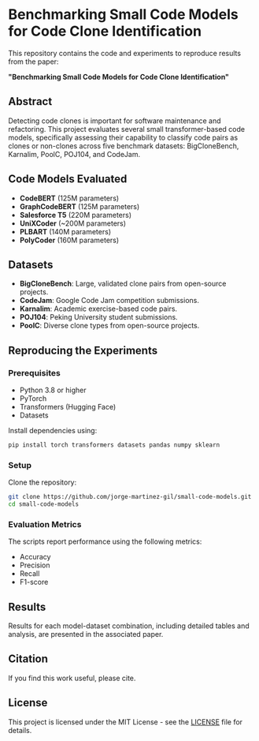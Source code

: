 # Benchmarking Small Code Models for Code Clone Identification

This repository contains the code and experiments to reproduce results from the paper:

**"Benchmarking Small Code Models for Code Clone Identification"**

## Abstract
Detecting code clones is important for software maintenance and refactoring. This project evaluates several small transformer-based code models, specifically assessing their capability to classify code pairs as clones or non-clones across five benchmark datasets: BigCloneBench, Karnalim, PoolC, POJ104, and CodeJam.

## Code Models Evaluated
- **CodeBERT** (125M parameters)
- **GraphCodeBERT** (125M parameters)
- **Salesforce T5** (220M parameters)
- **UniXCoder** (~200M parameters)
- **PLBART** (140M parameters)
- **PolyCoder** (160M parameters)

## Datasets
- **BigCloneBench**: Large, validated clone pairs from open-source projects.
- **CodeJam**: Google Code Jam competition submissions.
- **Karnalim**: Academic exercise-based code pairs.
- **POJ104**: Peking University student submissions.
- **PoolC**: Diverse clone types from open-source projects.

## Reproducing the Experiments

### Prerequisites
- Python 3.8 or higher
- PyTorch
- Transformers (Hugging Face)
- Datasets

Install dependencies using:
```bash
pip install torch transformers datasets pandas numpy sklearn
```

### Setup
Clone the repository:
```bash
git clone https://github.com/jorge-martinez-gil/small-code-models.git
cd small-code-models
```

### Evaluation Metrics
The scripts report performance using the following metrics:
- Accuracy
- Precision
- Recall
- F1-score

## Results
Results for each model-dataset combination, including detailed tables and analysis, are presented in the associated paper.

## Citation
If you find this work useful, please cite.

## License
This project is licensed under the MIT License - see the [LICENSE](LICENSE) file for details.
